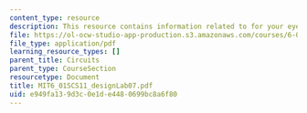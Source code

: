 ```yaml
---
content_type: resource
description: This resource contains information related to for your eyes only!
file: https://ol-ocw-studio-app-production.s3.amazonaws.com/courses/6-01sc-introduction-to-electrical-engineering-and-computer-science-i-spring-2011/e949fa139d3c0e1de4480699bc8a6f80_MIT6_01SCS11_designLab07.pdf
file_type: application/pdf
learning_resource_types: []
parent_title: Circuits
parent_type: CourseSection
resourcetype: Document
title: MIT6_01SCS11_designLab07.pdf
uid: e949fa13-9d3c-0e1d-e448-0699bc8a6f80
---
```

